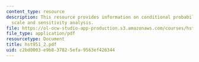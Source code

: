 ```yaml
---
content_type: resource
description: This resource provides information on conditional probabilities, utility
  scale and sensitivity analysis.
file: https://ol-ocw-studio-app-production.s3.amazonaws.com/courses/hst-951j-medical-decision-support-fall-2005/c2bd8003e9b837825efa9563ef426344_hst951_2.pdf
file_type: application/pdf
resourcetype: Document
title: hst951_2.pdf
uid: c2bd8003-e9b8-3782-5efa-9563ef426344
---
```

